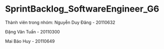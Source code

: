 # SprintBacklog_SoftwareEngineer_G6
Thành viên trong nhóm:
Nguyễn Duy Đăng - 20110632

Đặng Văn Tuấn - 20110300

Mai Bảo Huy - 20110649
